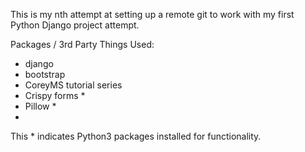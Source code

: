 This is my nth attempt at setting up a remote git to work with my first Python Django project attempt.


Packages / 3rd Party Things Used:
 - django
 - bootstrap
 - CoreyMS tutorial series
 - Crispy forms *
 - Pillow *
 -

This * indicates Python3 packages installed for functionality.
